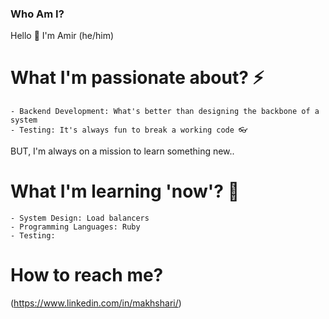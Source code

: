 ### Who Am I?
Hello 👋
I'm Amir (he/him)


# What I'm passionate about? ⚡
    - Backend Development: What's better than designing the backbone of a system
    - Testing: It's always fun to break a working code 👓

BUT, I'm always on a mission to learn something new..
 # What I'm learning 'now'? 🌱
    - System Design: Load balancers
    - Programming Languages: Ruby
    - Testing: 

 # How to reach me?
 <My Linkedin>(https://www.linkedin.com/in/makhshari/)     




<!--
**makhshari/makhshari** is a ✨ _special_ ✨ repository because its `README.md` (this file) appears on your GitHub profile.

Here are some ideas to get you started:

- 🔭 I’m currently working on ...
- 🌱 I’m currently learning ...
- 👯 I’m looking to collaborate on ...
- 🤔 I’m looking for help with ...
- 💬 Ask me about ...
- 📫 How to reach me: ...
- 😄 Pronouns: ...
- ⚡ Fun fact: ...
-->
